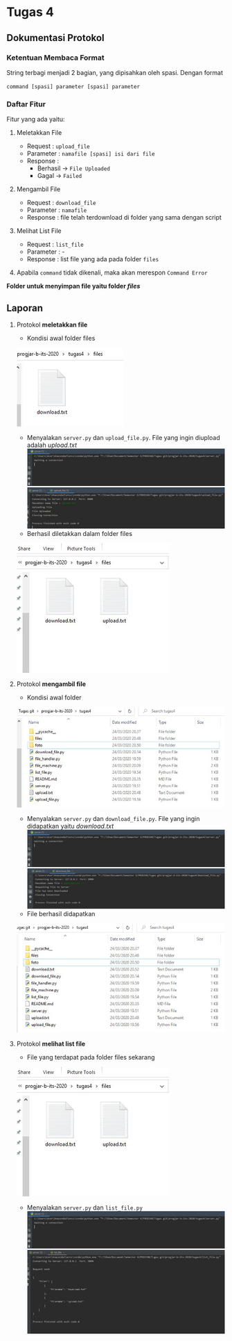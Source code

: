 # Tugas 4
## Dokumentasi Protokol
### Ketentuan Membaca Format
String terbagi menjadi 2 bagian, yang dipisahkan oleh spasi. Dengan format

`command [spasi] parameter [spasi] parameter`

### Daftar Fitur
Fitur yang ada yaitu:
1. Meletakkan File
    - Request : `upload_file`
    - Parameter : `namafile [spasi] isi dari file`
    - Response : 
        - Berhasil -> `File Uploaded`
        - Gagal -> `Failed`

2. Mengambil File
    - Request : `download_file`
    - Parameter : `namafile`
    - Response : file telah terdownload di folder yang sama dengan script

3. Melihat List File
    - Request : `list_file`
    - Parameter : -
    - Response : list file yang ada pada folder `files`
4. Apabila `command` tidak dikenali, maka akan merespon `Command Error`

**Folder untuk menyimpan file yaitu folder _files_**

## Laporan
1. Protokol **meletakkan file**
    - Kondisi awal folder files
    
    ![1_1](foto/1_1.jpg)
    - Menyalakan `server.py` dan `upload_file.py`. File yang ingin diupload adalah _upload.txt_
    ![1_2](foto/1_2.jpg)
    ![1_3](foto/1_3.jpg)
    - Berhasil diletakkan dalam folder files

    ![1_4](foto/1_4.jpg)
2. Protokol **mengambil file**
    - Kondisi awal folder

    ![2_1](foto/2_1.jpg)
    - Menyalakan `server.py` dan `download_file.py`. File yang ingin didapatkan yaitu _download.txt_
    ![1_2](foto/1_2.jpg)
    ![2_3](foto/2_3.jpg)
    - File berhasil didapatkan

    ![2_4](foto/2_4.jpg)
3. Protokol **melihat list file**
    - File yang terdapat pada folder files sekarang

    ![1_4](foto/1_4.jpg)
    - Menyalakan `server.py` dan `list_file.py`
    ![1_2](foto/1_2.jpg)
    ![3](foto/3.jpg)


